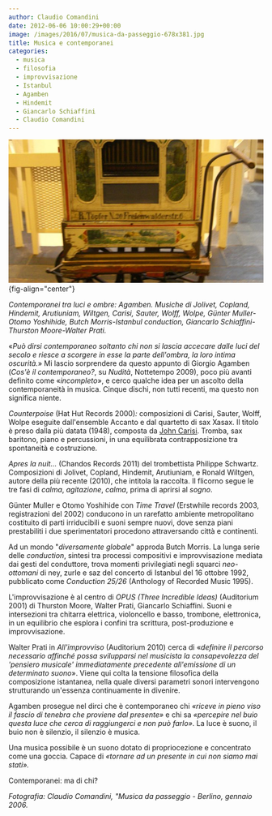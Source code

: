 ```yaml
---
author: Claudio Comandini
date: 2012-06-06 10:00:29+00:00 
image: /images/2016/07/musica-da-passeggio-678x381.jpg
title: Musica e contemporanei 
categories: 
  - musica
  - filosofia 
  - improvvisazione
  - Istanbul
  - Agamben 
  - Hindemit
  - Giancarlo Schiaffini 
  - Claudio Comandini 
---
```


![](images/musica-da-passeggio-678x381.jpg){fig-align="center"}

*Contemporanei tra luci e ombre: Agamben. Musiche di Jolivet, Copland, Hindemit, Arutiuniam, Wiltgen, Carisi, Sauter, Wolff, Wolpe, Günter Muller-Otomo Yoshihide, Butch Morris-Istanbul conduction, Giancarlo Schiaffini-Thurston Moore-Walter Prati.*

«*Può dirsi contemporaneo soltanto chi non si lascia accecare dalle luci del secolo e riesce a scorgere in esse la parte dell'ombra, la loro intima oscurità.*» Mi lascio sorprendere da questo appunto di Giorgio Agamben (*Cos'è il contemporaneo?*, su *Nudità*, Nottetempo 2009), poco più avanti definito come «*incompleto*», e cerco qualche idea per un ascolto della contemporaneità in musica. Cinque dischi, non tutti recenti, ma questo non significa niente.

*Counterpoise* (Hat Hut Records 2000)*:* composizioni di Carisi, Sauter, Wolff, Wolpe eseguite dall'ensemble Accanto e dal quartetto di sax Xasax. Il titolo è preso dalla più datata (1948), composta da [John Carisi](https://www.youtube.com/watch?v=qjHTqOpkYRk). Tromba, sax baritono, piano e percussioni, in una equilibrata contrapposizione tra spontaneità e costruzione.

*Apres la nuit...* (Chandos Records 2011) del trombettista Philippe Schwartz. Composizioni di Jolivet, Copland, Hindemit, Arutiuniam, e Ronald Wiltgen, autore della più recente (2010), che intitola la raccolta. Il flicorno segue le tre fasi di *calma*, *agitazione*, *calma*, prima di aprirsi al *sogno*.

Günter Muller e Otomo Yoshihide con *Time Travel* (Erstwhile records 2003, registrazioni del 2002) conducono in un rarefatto ambiente metropolitano costituito di parti irriducibili e suoni sempre nuovi, dove senza piani prestabiliti i due sperimentatori procedono attraversando città e continenti.

Ad un mondo "*diversamente globale*" approda Butch Morris. La lunga serie delle *conduction*, sintesi tra processi compositivi e improvvisazione mediata dai gesti del conduttore, trova momenti privilegiati negli squarci *neo-ottomani* di ney, zurle e saz del concerto di Istanbul del 16 ottobre 1992, pubblicato come *Conduction 25/26* (Anthology of Recorded Music 1995).

L'improvvisazione è al centro di *OPUS (Three Incredible Ideas)* (Auditorium 2001) di Thurston Moore, Walter Prati, Giancarlo Schiaffini. Suoni e intersezioni tra chitarra elettrica, violoncello e basso, trombone, elettronica, in un equilibrio che esplora i confini tra scrittura, post-produzione e improvvisazione.

Walter Prati in *All'improvviso* (Auditorium 2010) cerca di «*definire il percorso necessario affinché possa svilupparsi nel musicista la consapevolezza del 'pensiero musicale' immediatamente precedente all'emissione di un determinato suono*». Viene qui colta la tensione filosofica della composizione istantanea, nella quale diversi parametri sonori intervengono strutturando un'essenza continuamente in divenire.

Agamben prosegue nel dirci che è contemporaneo chi *«riceve in pieno viso il fascio di tenebra che proviene dal presente»* e chi sa *«percepire nel buio questa luce che cerca di raggiungerci e non può farlo»*. La luce è suono, il buio non è silenzio, il silenzio è musica.

Una musica possibile è un suono dotato di propriocezione e concentrato come una goccia. Capace di *«tornare ad un presente in cui non siamo mai stati».*

Contemporanei: ma di chi?

*Fotografia: Claudio Comandini, "Musica da passeggio - Berlino, gennaio 2006.*
